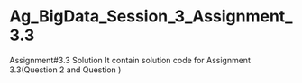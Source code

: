 # Ag_BigData_Session_3_Assignment_3.3
Assignment#3.3 Solution
It contain solution code for Assignment 3.3(Question 2 and Question )
